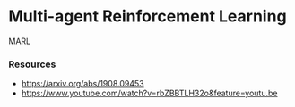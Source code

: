 # Multi-agent Reinforcement Learning

MARL

### Resources

- https://arxiv.org/abs/1908.09453
- https://www.youtube.com/watch?v=rbZBBTLH32o&feature=youtu.be